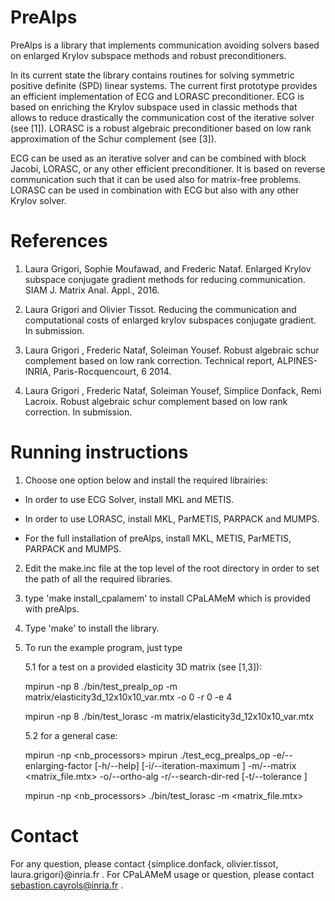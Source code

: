 # PreAlps

PreAlps is a library that implements communication avoiding solvers based on enlarged Krylov subspace methods and robust preconditioners.

In its current state the library contains routines for solving symmetric positive definite (SPD) linear systems. The current first prototype provides an efficient implementation of ECG and LORASC preconditioner. ECG is based on enriching the Krylov subspace used in classic methods that allows to reduce drastically the communication cost of the iterative solver (see [1]). LORASC is a robust algebraic preconditioner based on low rank approximation of the Schur complement (see [3]).

ECG can be used as an iterative solver and can be combined with block Jacobi, LORASC, or any other efficient preconditioner.  It is based on reverse communication such that it can be used also for matrix-free problems. LORASC can be used in combination with ECG but also with any other Krylov solver.

# References

1. Laura Grigori, Sophie Moufawad, and Frederic Nataf. Enlarged Krylov subspace conjugate
gradient methods for reducing communication. SIAM J. Matrix Anal. Appl., 2016.

2. Laura Grigori and Olivier Tissot. Reducing the communication and computational costs of enlarged krylov subspaces conjugate gradient. In submission.

3. Laura Grigori , Frederic Nataf, Soleiman Yousef. Robust algebraic schur complement based on low rank
correction. Technical report, ALPINES-INRIA, Paris-Rocquencourt, 6 2014.

4. Laura Grigori , Frederic Nataf, Soleiman Yousef, Simplice Donfack, Remi Lacroix. Robust algebraic schur complement based on low rank
correction. In submission.

# Running instructions


1. Choose one option below and install the required librairies:

  - In order to use ECG Solver, install MKL and METIS.

  - In order to use LORASC, install MKL, ParMETIS, PARPACK and MUMPS.

  - For the full installation of preAlps, install MKL, METIS, ParMETIS, PARPACK and MUMPS.

2. Edit the make.inc file  at the top level of the root directory in order to set the path of all the required libraries.

3. type 'make install_cpalamem' to install CPaLAMeM which is provided with preAlps.

4. Type 'make' to install the library.

5. To run the example program, just type

   5.1 for a test on a provided elasticity 3D matrix (see [1,3]):

   mpirun -np 8 ./bin/test_prealp_op -m matrix/elasticity3d_12x10x10_var.mtx -o 0 -r 0 -e 4

   mpirun -np 8 ./bin/test_lorasc -m matrix/elasticity3d_12x10x10_var.mtx

   5.2 for a general case:

   mpirun -np <nb_processors> mpirun ./test_ecg_prealps_op -e/--enlarging-factor <int> [-h/--help] [-i/--iteration-maximum <int>] -m/--matrix <matrix_file.mtx> -o/--ortho-alg <int> -r/--search-dir-red <int> [-t/--tolerance <double>]

   mpirun -np <nb_processors> ./bin/test_lorasc -m <matrix_file.mtx>

# Contact

For any question, please contact {simplice.donfack, olivier.tissot, laura.grigori}@inria.fr .
For CPaLAMeM usage or question, please contact sebastion.cayrols@inria.fr .
